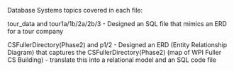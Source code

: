 Database Systems topics covered in each file:

tour_data and tour1a/1b/2a/2b/3 - Designed an SQL file that mimics an ERD for a tour company

CSFullerDirectory(Phase2) and p1/2 - Designed an ERD (Entity Relationship Diagram) that captures the CSFullerDirectory(Phase2) (map of WPI Fuller CS Building) - translate this into a relational model and an SQL code file
